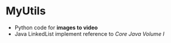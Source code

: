 # MyUtils

+ Python code for **images to video**
+ Java LinkedList implement reference to *Core Java Volume I*
